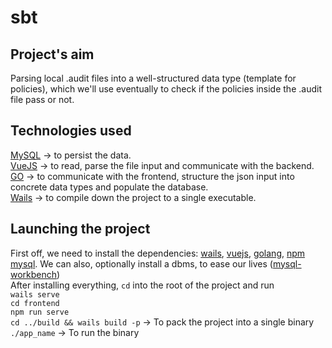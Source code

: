 # sbt

## Project's aim
Parsing local .audit files into a well-structured data type (template for policies), which we'll use eventually to check if the policies inside the .audit file pass or not.

## Technologies used
[MySQL](https://www.mysql.com/) -> to persist the data.  
[VueJS](https://vuejs.org/) -> to read, parse the file input and communicate with the backend.  
[GO](https://golang.org/)    -> to communicate with the frontend, structure the json input into concrete data types and populate the database.  
[Wails](https://wails.app/about/) -> to compile down the project to a single executable.  

## Launching the project
First off, we need to install the dependencies: [wails](https://wails.app/gettingstarted/), [vuejs](https://vuejs.org/v2/guide/installation.html), [golang](https://golang.org/doc/install#install), [npm](https://www.npmjs.com/get-npm) [mysql](https://dev.mysql.com/downloads/installer/). We can also, optionally install a dbms, to ease our lives ([mysql-workbench](https://www.mysql.com/products/workbench/))  
After installing everything, `cd` into the root of the project and run  
`wails serve`  
`cd frontend`  
`npm run serve`  
`cd ../build && wails build -p` -> To pack the project into a single binary  
`./app_name` -> To run the binary  
